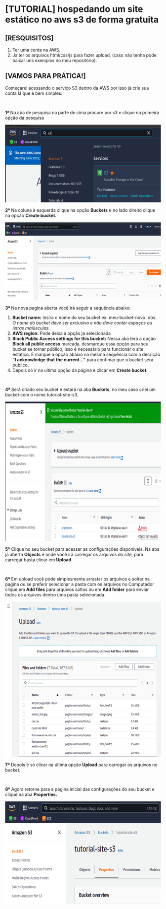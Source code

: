 <h1>[TUTORIAL] hospedando um site estático no aws s3 de forma gratuita</h1>
<h2>[RESQUISITOS]</h2>

<ol>
    <li>Ter uma conta na AWS.</li>
    <li>Ja ter os arquivos html/css/js para fazer upload, (caso não tenha pode baixar uns exemplos no meu repositório).</li>
</ol>

<h2>[VAMOS PARA PRÁTICA!]</h2>
<p>Começarei acessando o serviço S3 dentro da AWS por isso já crie sua conta lá que é bem simples.</p>
<br>

<p><b>1ª</b> Na aba de pesquisa na parte de cima procure por s3 e clique na primeira opção da pesquisa</p>
<img height="250" width="750" src="/src/print/1.s3.png">

<br>
<p><b>2ª</b> Na coluna à esquerda clique na opção <b>Buckets</b> e no lado direito clique na opção <b>Create bucket.</b></p>
<img height="250" width="750" src="/src/print/2.s3.png">

<br>
<p><b>3ª</b> Na nova pagina aberta você irá seguir a sequência abaixo:</p>
<ol>
    <li><b>Bucket name:</b> Insira o nome do seu bucket ex: meu-bucket-novo. obs:<em> O nome do bucket deve ser exclusivo e não deve conter espaços ou letras maiúsculas.</em></li>
    <li><b>AWS region:</b> Pode deixa a opção ja selecionada</li>
    <li><b>Block Public Access settings for this bucket:</b> Nessa aba terá a opção <b>Block all public access</b> marcada, desmarque essa opção para seu bucket se tornar público, isso é necessário para funcionar o site estático. E marque a opção abaixo na mesma sequência com a decrição <b>"I acknowledge that the current..."</b> para confimar que o bucket será publico.</li>
    <li>Depois só ir na ultima opção da página e clicar em <b>Create bucket.</b></li>
</ol>

<br>
<p><b>4ª</b> Será criado seu bucket e estará na aba <b>Buckets</b>, no meu caso criei um bucket com o nome tutorial-site-s3.</p>
<img height="450" width="850" src="/src/print/3.s3.png">

<br>
<p><b>5ª</b> Clique no seu bucket para acessar as configurações disponíveis. Na aba já aberta <b>Objects</b> é onde você irá carregar os arquivos do site, para carregar basta clicar em <b>Upload.</b></p>

<br>
<p><b>6ª</b> Em upload você pode simplesmente arrastar os arquivos e soltar na pagina ou se preferir selecionar a pasta com os arquivos no Computador clique em <b>Add files</b> para arquivos soltos ou em <b>Add folder</b> para enviar todos os arquivos dentro uma pasta selecionada.</p>
<img height="500" width="700" src="/src/print/4.s3.png">

<br>
<p><b>7ª</b> Depois é só clicar na última opção <b>Upload</b> para carregar os arquivos no bucket.</p>

<br>
<p><b>8ª</b> Agora retorne para a pagina inicial das configurações do seu bucket e clique na aba <b>Properties.</b></p>
<img height="330" width="715" src="/src/print/5.s3.png">


